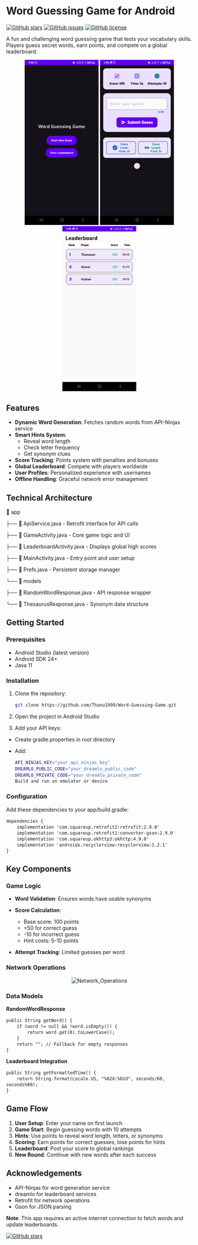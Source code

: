 # Word Guessing Game for Android

[![GitHub stars](https://img.shields.io/github/stars/Thanu1999/Word-Guessing-Game?style=social)](https://github.com/Thanu1999/Word-Guessing-Game/stargazers)
[![GitHub issues](https://img.shields.io/github/issues/Thanu1999/Word-Guessing-Game)](https://github.com/Thanu1999/Word-Guessing-Game/issues)
[![GitHub license](https://img.shields.io/github/license/Thanu1999/Word-Guessing-Game)](https://github.com/Thanu1999/Word-Guessing-Game/blob/master/LICENSE)

A fun and challenging word guessing game that tests your vocabulary skills. Players guess secret words, earn points, and compete on a global leaderboard.

<p align="center">
  <img src="https://raw.githubusercontent.com/Thanu1999/Word-Guessing-Game/main/screenshots/main.png" width="200" alt="Main Screen">
  <img src="https://raw.githubusercontent.com/Thanu1999/Word-Guessing-Game/main/screenshots/game.png" width="200" alt="Gameplay">
  <img src="https://raw.githubusercontent.com/Thanu1999/Word-Guessing-Game/main/screenshots/leaderboard.png" width="200" alt="Leaderboard">
</p>

## Features

- **Dynamic Word Generation**: Fetches random words from API-Ninjas service
- **Smart Hints System**: 
  - Reveal word length
  - Check letter frequency
  - Get synonym clues
- **Score Tracking**: Points system with penalties and bonuses
- **Global Leaderboard**: Compete with players worldwide
- **User Profiles**: Personalized experience with usernames
- **Offline Handling**: Graceful network error management

## Technical Architecture
📂 app

├── 📄 ApiService.java - Retrofit interface for API calls

├── 📄 GameActivity.java - Core game logic and UI

├── 📄 LeaderboardActivity.java - Displays global high scores

├── 📄 MainActivity.java - Entry point and user setup

├── 📄 Prefs.java - Persistent storage manager

└── 📂 models

├── 📄 RandomWordResponse.java - API response wrapper

└── 📄 ThesaurusResponse.java - Synonym data structure

## Getting Started

### Prerequisites
- Android Studio (latest version)
- Android SDK 24+
- Java 11

### Installation
1. Clone the repository:
   ```bash
   git clone https://github.com/Thanu1999/Word-Guessing-Game.git
2. Open the project in Android Studio

3. Add your API keys:

- Create gradle.properties in root directory

- Add:
   ```bash
   API_NINJAS_KEY="your_api_ninjas_key"
   DREAMLO_PUBLIC_CODE="your_dreamlo_public_code"
   DREAMLO_PRIVATE_CODE="your_dreamlo_private_code"
   Build and run on emulator or device

### Configuration

Add these dependencies to your app/build.gradle:

    dependencies {
        implementation 'com.squareup.retrofit2:retrofit:2.9.0'
        implementation 'com.squareup.retrofit2:converter-gson:2.9.0'
        implementation 'com.squareup.okhttp3:okhttp:4.9.0'
        implementation 'androidx.recyclerview:recyclerview:1.2.1'
    }

## Key Components
### Game Logic
- **Word Validation**: Ensures words have usable synonyms

- **Score Calculation**:
  - Base score: 100 points
  - +50 for correct guess
  - -10 for incorrect guess
  - Hint costs: 5-10 points
- **Attempt Tracking**: Limited guesses per word

### Network Operations
<p align="center">
  <img src="https://raw.githubusercontent.com/Thanu1999/Word-Guessing-Game/main/screenshots/Network_Operations.svg" width="500" alt="Network_Operations">
</p>

### Data Models
**RandomWordResponse**

    public String getWord() {
        if (word != null && !word.isEmpty()) {
            return word.get(0).toLowerCase(); 
        }
        return ""; // Fallback for empty responses
    }
**Leaderboard Integration**

    public String getFormattedTime() {
        return String.format(Locale.US, "%02d:%02d", seconds/60, seconds%60);
    }
## Game Flow
1. **User Setup**: Enter your name on first launch
2. **Game Start**: Begin guessing words with 10 attempts
3. **Hints**: Use points to reveal word length, letters, or synonyms
4. **Scoring**: Earn points for correct guesses, lose points for hints
5. **Leaderboard**: Post your score to global rankings
6. **New Round**: Continue with new words after each success


## Acknowledgements
- API-Ninjas for word generation service
- dreamlo for leaderboard services
- Retrofit for network operations
- Gson for JSON parsing

**Note**: This app requires an active internet connection to fetch words and update leaderboards.

[![GitHub stars](https://img.shields.io/github/forks/Thanu1999/Word-Guessing-Game?style=social)](https://github.com/Thanu1999/Word-Guessing-Game/forks)
